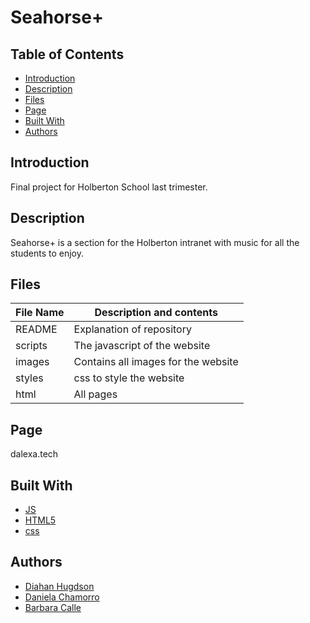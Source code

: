 # Seahorse+

## Table of Contents

 - [Introduction](#introduction)
 - [Description](#description)
 - [Files](#files)
 - [Page](Page)
 - [Built With](#built-with)
 - [Authors](#authors)

## Introduction

 Final project for Holberton School last trimester.

## Description
 Seahorse+ is a section for the Holberton intranet with music for all the students to enjoy.

## Files

 | File Name | Description and contents |
 | --- | --- |
 | README | Explanation of repository |
 | scripts | The javascript of the website|
 | images | Contains all images for the website |
 | styles | css to style the website |
 | html | All pages |

## Page

  dalexa.tech

## Built With

 * [JS](https://www.javascript.com/)
 * [HTML5](https://www.w3schools.com/html/html5_intro.asp)
 * [css](https://www.w3schools.com/css/)


## Authors
 * [Diahan Hugdson](https:://twitter.com/diaalgo)
 * [Daniela Chamorro](https://twitter.com/dalexach)
 * [Barbara Calle](https://twitter.com/dabrabgellak)
